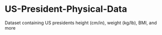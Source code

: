 # US-President-Physical-Data
Dataset containing US presidents height (cm/in), weight (kg/lb), BMI, and more
